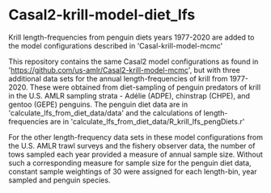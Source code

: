 # Casal2-krill-model-diet_lfs
Krill length-frequencies from penguin diets years 1977-2020 are added to the model configurations described in 'Casal-krill-model-mcmc'

This repository contains the same Casal2 model configurations as found in 'https://github.com/us-amlr/Casal2-krill-model-mcmc', but with three additional data sets for the annual length-frequencies of krill from 1977-2020. These were obtained from diet-sampling of penguin predators of krill in the U.S. AMLR sampling strata - Adélie (ADPE), chinstrap (CHPE), and gentoo (GEPE) penguins. The penguin diet data are in 'calculate_lfs_from_diet_data/data' and the calculations of length-frequencies are in 'calculate_lfs_from_diet_data/R_krill_lfs_pengDiets.r'

For the other length-frequency data sets in these model configurations from the U.S. AMLR trawl surveys and the fishery observer data, the number of tows sampled each year provided a measure of annual sample size. Without such a corresponding measure for sample size for the penguin diet data, constant sample weightings of 30 were assigned for each length-bin, year sampled and penguin species.
